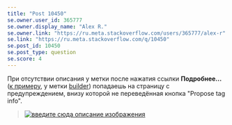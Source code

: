 ```yaml
---
title: "Post 10450"
se.owner.user_id: 365777
se.owner.display_name: "Alex R."
se.owner.link: "https://ru.meta.stackoverflow.com/users/365777/alex-r"
se.link: "https://ru.meta.stackoverflow.com/q/10450"
se.post_id: 10450
se.post_type: question
se.score: 4
---
```

<p>При отсутствии описания у метки после нажатия ссылки <strong>Подробнее...</strong> (<a href="https://ru.stackoverflow.com/tags/builder/info">к примеру</a>, у метки <a href="https://ru.stackoverflow.com/questions/tagged/builder" class="post-tag" title="показать вопросы с меткой [builder]" rel="tag">builder</a>) попадаешь на страницу с предупреждением, внизу которой не переведённая кнопка "Propose tag info".</p>

<blockquote>
  <p><a href="https://i.stack.imgur.com/cozFB.png" rel="nofollow noreferrer"><img src="https://i.stack.imgur.com/cozFB.png" alt="введите сюда описание изображения"></a></p>
</blockquote>
